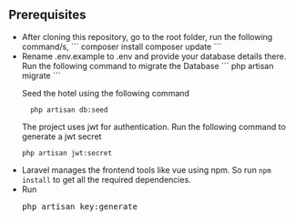 
## Prerequisites
<ul>
<li>After cloning this repository, go to the root folder, run the following command/s,
```
    composer install
    composer update
```
<li>Rename .env.example to .env and provide your database details there.</li>
Run the following command to migrate the Database
```
  php artisan migrate
```

Seed the hotel using the following command

```
  php artisan db:seed
```

The project uses jwt for authentication. Run the following command to generate a jwt secret
```
php artisan jwt:secret
```

<li>Laravel manages the frontend tools like vue using npm. So run <code>npm install</code> to get all the required dependencies.</li>
<li>Run <pre>php artisan key:generate</pre> </li>

</ul>
